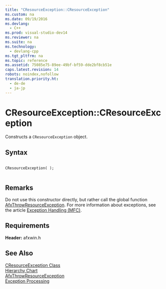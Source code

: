 ```yaml
---
title: "CResourceException::CResourceException"
ms.custom: na
ms.date: 09/19/2016
ms.devlang: 
  - C++
ms.prod: visual-studio-dev14
ms.reviewer: na
ms.suite: na
ms.technology: 
  - devlang-cpp
ms.tgt_pltfrm: na
ms.topic: reference
ms.assetid: 75085e75-89ee-49bf-bf59-dde2bf8cb51e
caps.latest.revision: 14
robots: noindex,nofollow
translation.priority.ht: 
  - de-de
  - ja-jp
---
```

# CResourceException::CResourceException
Constructs a `CResourceException` object.  
  
## Syntax  
  
```  
  
CResourceException( );  
  
```  
  
## Remarks  
 Do not use this constructor directly, but rather call the global function [AfxThrowResourceException](../vs140/AfxThrowResourceException.md). For more information about exceptions, see the article [Exception Handling (MFC)](../vs140/Exception-Handling-in-MFC.md).  
  
## Requirements  
 **Header:** afxwin.h  
  
## See Also  
 [CResourceException Class](../vs140/CResourceException-Class.md)   
 [Hierarchy Chart](../vs140/Hierarchy-Chart.md)   
 [AfxThrowResourceException](../vs140/AfxThrowResourceException.md)   
 [Exception Processing](../vs140/Exception-Processing.md)